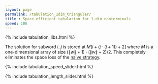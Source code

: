 ```yaml
---
layout: page
permalink: /tabulation_1dim_triangular/
title : Space-efficient tabulation for 1-dim nonterminals
speed: 100
---
```


{% include tabulation_libs.html %}

The solution for subword $i..j$ is stored at $M[i + (j\cdot(j+1)) \div 2]$ where $M$ is a one-dimensional array of size $(\|w\|+1)\cdot(\|w\|+2) / 2$. This completely eliminates the space loss of the [naive strategy](/tabulation_1dim_naive).

{% include tabulation_speed_slider.html %}

{% include tabulation_length_slider.html %}

<script>
Tabulation.prototype.adr = function(i,j) {
	return i + Math.floor((j*(j+1)) / 2);
}

Tabulation.prototype.solve = function(x1,x2,c) {
	this.addCubeDelayed(this.adr(x1,x2), 0, 0,c);
}

Tabulation.prototype.fill = function() {
	var len = this.len;
	
	var l = (len+1)*(len+2) / 2;
	this.addBoundingBox(l,1,1);
	this.addText(0, 0, -2, 0);
	this.addText(l-1, l-1, -2, 0);
	
	var c = 0;
	for (var l=0; l<=len; l++) {
		for (var x1=0; x1<=len-l; x1++) {
			var x2 = x1 + l;
			this.solve(x1,x2,c);
			c++;
		}
	}
	setTimeout(function(){console.log("subproblems: " + c)}, 100);
}


$(function() {
	var tab = new Tabulation($(".post-content")[0], $( "#slider" ).slider("value"));
	tab.speed = {{page.speed}};
	tab.fill();
	window.tab = tab;
});
</script>
